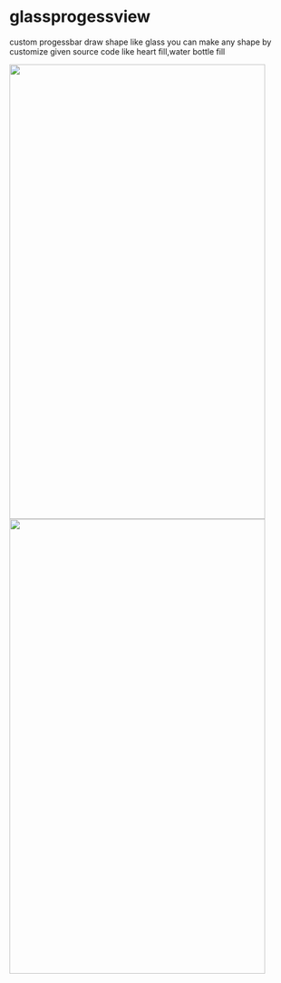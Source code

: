 # glassprogessview
custom progessbar draw shape like glass
you can make any shape by customize given source code like heart fill,water bottle fill

<img src="https://user-images.githubusercontent.com/20221469/56945218-035ebf80-6b44-11e9-9c76-eb8ac83bd31e.gif" align="left" height="800" width="451" >
<img src="https://user-images.githubusercontent.com/20221469/56944481-2c318580-6b41-11e9-9c61-62e93d9be54d.gif" align="left" height="800" width="451" >
